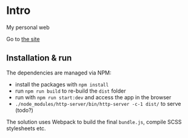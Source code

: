 # Intro

My personal web

Go to [the site](https://music.ferohajnovic.com/)


## Installation & run

The dependencies are managed via NPM:
- install the packages with `npm install`
- run `npm run build` to re-build the `dist` folder
- run with `npm run start:dev` and access the app in the browser
- `./node_modules/http-server/bin/http-server -c-1 dist/` to serve (todo?)

The solution uses Webpack to build the final `bundle.js`, compile SCSS
stylesheets etc.
